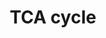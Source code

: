 ---
annotations:
- type: Pathway Ontology
  value: classic metabolic pathway
- type: Pathway Ontology
  value: citric acid cycle pathway
authors:
- MaintBot
- MirellaKalafati
- L Dupuis
- Eweitz
description: The [[wikipedia:citric_acid_cycle|citric acid cycle]], also known as
  the tricarboxylic acid cycle (TCA cycle) or the Krebs cycle, (or rarely, the Szent-Gyorgyi-Krebs
  cycle) is a series of enzyme-catalysed chemical reactions of central importance
  in all living cells that use oxygen as part of cellular respiration. In eukaryotes,
  the citric acid cycle occurs in the matrix of the mitochondrion. The components
  and reactions of the citric acid cycle were established by seminal work from both
  [[wikipedia:Albert_Szent-Gyorgyi|Albert Szent-Gyorgyi]] and [[wikipedia:Hans_Krebs|Hans
  Krebs]]. [From [[wikipedia:Main_Page|Wikipedia]]]
last-edited: 2021-05-24
organisms:
- Gallus gallus
redirect_from:
- /index.php/Pathway:WP770
- /instance/WP770
schema-jsonld:
- '@context': https://schema.org/
  '@id': https://wikipathways.github.io/pathways/WP770.html
  '@type': Dataset
  creator:
    '@type': Organization
    name: WikiPathways
  description: The [[wikipedia:citric_acid_cycle|citric acid cycle]], also known as
    the tricarboxylic acid cycle (TCA cycle) or the Krebs cycle, (or rarely, the Szent-Gyorgyi-Krebs
    cycle) is a series of enzyme-catalysed chemical reactions of central importance
    in all living cells that use oxygen as part of cellular respiration. In eukaryotes,
    the citric acid cycle occurs in the matrix of the mitochondrion. The components
    and reactions of the citric acid cycle were established by seminal work from both
    [[wikipedia:Albert_Szent-Gyorgyi|Albert Szent-Gyorgyi]] and [[wikipedia:Hans_Krebs|Hans
    Krebs]]. [From [[wikipedia:Main_Page|Wikipedia]]]
  keywords:
  - alpha-Ketoglutarate
  - RCJMB04_9n20
  - IDH2
  - MDH1
  - Succinyl-CoA
  - RCJMB04_19j12
  - DLD
  - Succinate
  - SUCLG1
  - Malate
  - SUCLA2
  - SDHC
  - SDHB
  - SDHD
  - MDH2
  - Citrate
  - SDHA
  - PDP2
  - SUCLG2
  - FH
  - Oxaloacetate
  - PPM2C
  - ACO2
  - CS
  - PDK3
  - PDHB
  - PDK4
  - RCJMB04_39i8
  - RCJMB04_4o20
  - PDHA1
  - IDH3A
  - PDHA2
  - IDH3G
  - PDK2
  - RCJMB04_17g4
  - DLAT
  - Acetyl-CoA
  - Isocitrate
  - Pyruvate
  - PC
  - Fumarate
  license: CC0
  name: TCA cycle
seo: CreativeWork
title: TCA cycle
wpid: WP770
---
